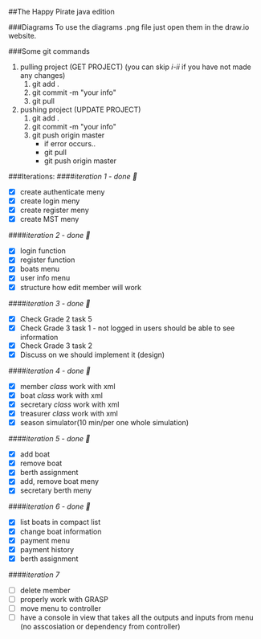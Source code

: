 ##The Happy Pirate java edition

###Diagrams
To use the diagrams .png file just open them in the draw.io website.

###Some git commands
1. pulling project (GET PROJECT) (you can skip *i-ii* if you have not made any changes)
	1. git add .
	2. git commit -m "your info"
	3. git pull
2. pushing project (UPDATE PROJECT)
	1. git add .
	2. git commit -m "your info"
	3. git push origin master
		* if error occurs..
		* git pull
		* git push origin master


###Iterations:
####*iteration 1 - done :balloon:*
- [x] create authenticate meny
- [x] create login meny
- [x] create register meny
- [x] create MST meny

####*iteration 2 - done :balloon:*
- [x] login function
- [x] register function
- [x] boats menu
- [x] user info menu
- [x] structure how edit member will work

####*iteration 3 - done :balloon:*
- [x] Check Grade 2 task 5
- [x] Check Grade 3 task 1 - not logged in users should be able to see information
- [x] Check Grade 3 task 2
- [x] Discuss on we should implement it (design)

####*iteration 4 - done :balloon:*
- [x] member *class* work with xml
- [x] boat *class* work with xml
- [x] secretary *class* work with xml
- [x] treasurer *class* work with xml
- [x] season simulator(10 min/per one whole simulation)

####*iteration 5 - done :balloon:*
- [x] add boat
- [x] remove boat
- [x] berth assignment
- [x] add, remove boat meny
- [x] secretary berth meny

####*iteration 6 - done :balloon:*
- [x] list boats in compact list
- [x] change boat information
- [x] payment menu
- [x] payment history
- [x] berth assignment

####*iteration 7*
- [ ] delete member
- [ ] properly work with GRASP
- [ ] move menu to controller
- [ ] have a console in view that takes all the outputs and inputs from menu (no asscosiation or dependency from controller) 